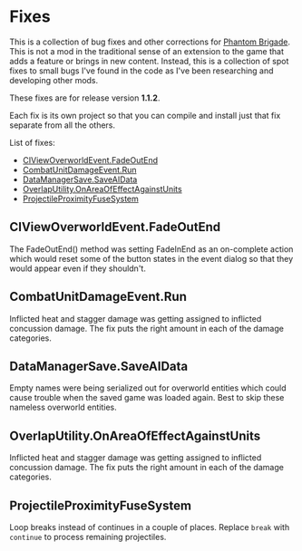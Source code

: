 # Fixes

This is a collection of bug fixes and other corrections for [Phantom Brigade](https://braceyourselfgames.com/phantom-brigade/). This is not a mod in the traditional sense of an extension to the game that adds a feature or brings in new content. Instead, this is a collection of spot fixes to small bugs I've found in the code as I've been researching and developing other mods.

These fixes are for release version **1.1.2**.

Each fix is its own project so that you can compile and install just that fix separate from all the others.

List of fixes:

- [CIViewOverworldEvent.FadeOutEnd](#civiewoverworldeventfadeoutend)
- [CombatUnitDamageEvent.Run](#combatunitdamageeventrun)
- [DataManagerSave.SaveAIData](#datamanagersavesaveaidata)
- [OverlapUtility.OnAreaOfEffectAgainstUnits](#overlaputilityonareaofeffectagainstunits)
- [ProjectileProximityFuseSystem](#projectileproximityfusesystem)

## CIViewOverworldEvent.FadeOutEnd

The FadeOutEnd() method was setting FadeInEnd as an on-complete action which would reset some of the button states in the event dialog so that they would appear even if they shouldn't.

## CombatUnitDamageEvent.Run

Inflicted heat and stagger damage was getting assigned to inflicted concussion damage. The fix puts the right amount in each of the damage categories.

## DataManagerSave.SaveAIData

Empty names were being serialized out for overworld entities which could cause trouble when the saved game was loaded again. Best to skip these nameless overworld entities.

## OverlapUtility.OnAreaOfEffectAgainstUnits

Inflicted heat and stagger damage was getting assigned to inflicted concussion damage. The fix puts the right amount in each of the damage categories.

## ProjectileProximityFuseSystem

Loop breaks instead of continues in a couple of places. Replace `break` with `continue` to process remaining projectiles.
